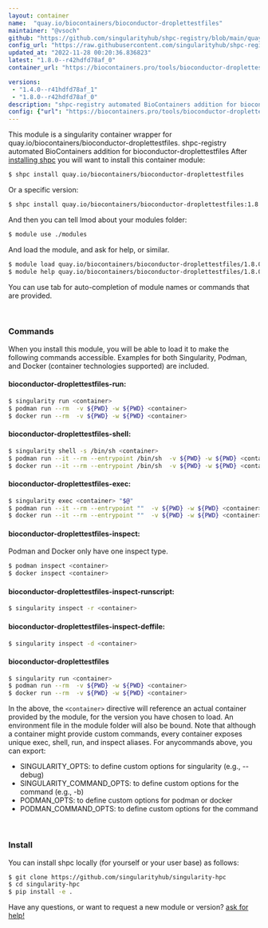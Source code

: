 ```yaml
---
layout: container
name:  "quay.io/biocontainers/bioconductor-droplettestfiles"
maintainer: "@vsoch"
github: "https://github.com/singularityhub/shpc-registry/blob/main/quay.io/biocontainers/bioconductor-droplettestfiles/container.yaml"
config_url: "https://raw.githubusercontent.com/singularityhub/shpc-registry/main/quay.io/biocontainers/bioconductor-droplettestfiles/container.yaml"
updated_at: "2022-11-28 00:20:36.836823"
latest: "1.8.0--r42hdfd78af_0"
container_url: "https://biocontainers.pro/tools/bioconductor-droplettestfiles"

versions:
 - "1.4.0--r41hdfd78af_1"
 - "1.8.0--r42hdfd78af_0"
description: "shpc-registry automated BioContainers addition for bioconductor-droplettestfiles"
config: {"url": "https://biocontainers.pro/tools/bioconductor-droplettestfiles", "maintainer": "@vsoch", "description": "shpc-registry automated BioContainers addition for bioconductor-droplettestfiles", "latest": {"1.8.0--r42hdfd78af_0": "sha256:5819f5de05b608122db6e0e4ffb5efa4b51615d87a6645d57ba7742a69da496f"}, "tags": {"1.4.0--r41hdfd78af_1": "sha256:36e9970f718ea5b738253b6e6cbd40726eb415b685bb1d484631272f8ca038fd", "1.8.0--r42hdfd78af_0": "sha256:5819f5de05b608122db6e0e4ffb5efa4b51615d87a6645d57ba7742a69da496f"}, "docker": "quay.io/biocontainers/bioconductor-droplettestfiles"}
---
```


This module is a singularity container wrapper for quay.io/biocontainers/bioconductor-droplettestfiles.
shpc-registry automated BioContainers addition for bioconductor-droplettestfiles
After [installing shpc](#install) you will want to install this container module:


```bash
$ shpc install quay.io/biocontainers/bioconductor-droplettestfiles
```

Or a specific version:

```bash
$ shpc install quay.io/biocontainers/bioconductor-droplettestfiles:1.8.0--r42hdfd78af_0
```

And then you can tell lmod about your modules folder:

```bash
$ module use ./modules
```

And load the module, and ask for help, or similar.

```bash
$ module load quay.io/biocontainers/bioconductor-droplettestfiles/1.8.0--r42hdfd78af_0
$ module help quay.io/biocontainers/bioconductor-droplettestfiles/1.8.0--r42hdfd78af_0
```

You can use tab for auto-completion of module names or commands that are provided.

<br>

### Commands

When you install this module, you will be able to load it to make the following commands accessible.
Examples for both Singularity, Podman, and Docker (container technologies supported) are included.

#### bioconductor-droplettestfiles-run:

```bash
$ singularity run <container>
$ podman run --rm  -v ${PWD} -w ${PWD} <container>
$ docker run --rm  -v ${PWD} -w ${PWD} <container>
```

#### bioconductor-droplettestfiles-shell:

```bash
$ singularity shell -s /bin/sh <container>
$ podman run --it --rm --entrypoint /bin/sh  -v ${PWD} -w ${PWD} <container>
$ docker run --it --rm --entrypoint /bin/sh  -v ${PWD} -w ${PWD} <container>
```

#### bioconductor-droplettestfiles-exec:

```bash
$ singularity exec <container> "$@"
$ podman run --it --rm --entrypoint ""  -v ${PWD} -w ${PWD} <container> "$@"
$ docker run --it --rm --entrypoint ""  -v ${PWD} -w ${PWD} <container> "$@"
```

#### bioconductor-droplettestfiles-inspect:

Podman and Docker only have one inspect type.

```bash
$ podman inspect <container>
$ docker inspect <container>
```

#### bioconductor-droplettestfiles-inspect-runscript:

```bash
$ singularity inspect -r <container>
```

#### bioconductor-droplettestfiles-inspect-deffile:

```bash
$ singularity inspect -d <container>
```



#### bioconductor-droplettestfiles

```bash
$ singularity run <container>
$ podman run --rm  -v ${PWD} -w ${PWD} <container>
$ docker run --rm  -v ${PWD} -w ${PWD} <container>
```


In the above, the `<container>` directive will reference an actual container provided
by the module, for the version you have chosen to load. An environment file in the
module folder will also be bound. Note that although a container
might provide custom commands, every container exposes unique exec, shell, run, and
inspect aliases. For anycommands above, you can export:

 - SINGULARITY_OPTS: to define custom options for singularity (e.g., --debug)
 - SINGULARITY_COMMAND_OPTS: to define custom options for the command (e.g., -b)
 - PODMAN_OPTS: to define custom options for podman or docker
 - PODMAN_COMMAND_OPTS: to define custom options for the command

<br>

### Install

You can install shpc locally (for yourself or your user base) as follows:

```bash
$ git clone https://github.com/singularityhub/singularity-hpc
$ cd singularity-hpc
$ pip install -e .
```

Have any questions, or want to request a new module or version? [ask for help!](https://github.com/singularityhub/singularity-hpc/issues)
